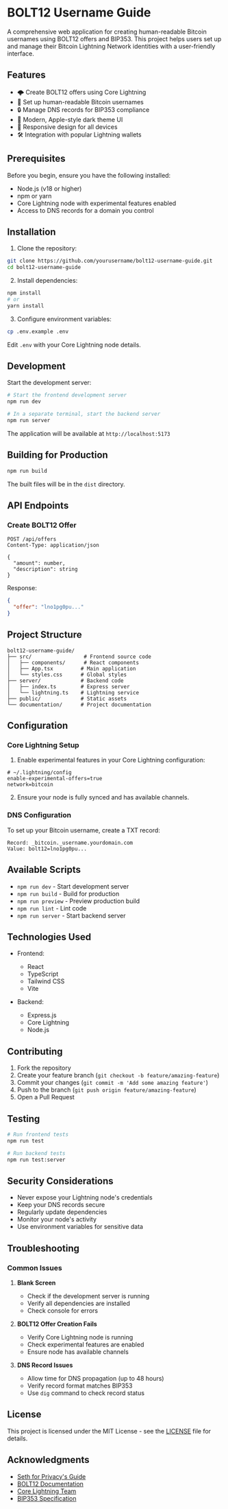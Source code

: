 # BOLT12 Username Guide

A comprehensive web application for creating human-readable Bitcoin usernames using BOLT12 offers and BIP353. This project helps users set up and manage their Bitcoin Lightning Network identities with a user-friendly interface.

## Features

- 🌩️ Create BOLT12 offers using Core Lightning
- 👤 Set up human-readable Bitcoin usernames
- 🔒 Manage DNS records for BIP353 compliance
- 🎨 Modern, Apple-style dark theme UI
- 📱 Responsive design for all devices
- 🛠️ Integration with popular Lightning wallets

## Prerequisites

Before you begin, ensure you have the following installed:
- Node.js (v18 or higher)
- npm or yarn
- Core Lightning node with experimental features enabled
- Access to DNS records for a domain you control

## Installation

1. Clone the repository:
```bash
git clone https://github.com/yourusername/bolt12-username-guide.git
cd bolt12-username-guide
```

2. Install dependencies:
```bash
npm install
# or
yarn install
```

3. Configure environment variables:
```bash
cp .env.example .env
```
Edit `.env` with your Core Lightning node details.

## Development

Start the development server:

```bash
# Start the frontend development server
npm run dev

# In a separate terminal, start the backend server
npm run server
```

The application will be available at `http://localhost:5173`

## Building for Production

```bash
npm run build
```

The built files will be in the `dist` directory.

## API Endpoints

### Create BOLT12 Offer
```http
POST /api/offers
Content-Type: application/json

{
  "amount": number,
  "description": string
}
```

Response:
```json
{
  "offer": "lno1pg0pu..."
}
```

## Project Structure

```
bolt12-username-guide/
├── src/                 # Frontend source code
│   ├── components/      # React components
│   ├── App.tsx         # Main application
│   └── styles.css      # Global styles
├── server/             # Backend code
│   ├── index.ts        # Express server
│   └── lightning.ts    # Lightning service
├── public/             # Static assets
└── documentation/      # Project documentation
```

## Configuration

### Core Lightning Setup

1. Enable experimental features in your Core Lightning configuration:
```
# ~/.lightning/config
enable-experimental-offers=true
network=bitcoin
```

2. Ensure your node is fully synced and has available channels.

### DNS Configuration

To set up your Bitcoin username, create a TXT record:

```
Record: _bitcoin._username.yourdomain.com
Value: bolt12=lno1pg0pu...
```

## Available Scripts

- `npm run dev` - Start development server
- `npm run build` - Build for production
- `npm run preview` - Preview production build
- `npm run lint` - Lint code
- `npm run server` - Start backend server

## Technologies Used

- Frontend:
  - React
  - TypeScript
  - Tailwind CSS
  - Vite

- Backend:
  - Express.js
  - Core Lightning
  - Node.js

## Contributing

1. Fork the repository
2. Create your feature branch (`git checkout -b feature/amazing-feature`)
3. Commit your changes (`git commit -m 'Add some amazing feature'`)
4. Push to the branch (`git push origin feature/amazing-feature`)
5. Open a Pull Request

## Testing

```bash
# Run frontend tests
npm run test

# Run backend tests
npm run test:server
```

## Security Considerations

- Never expose your Lightning node's credentials
- Keep your DNS records secure
- Regularly update dependencies
- Monitor your node's activity
- Use environment variables for sensitive data

## Troubleshooting

### Common Issues

1. **Blank Screen**
   - Check if the development server is running
   - Verify all dependencies are installed
   - Check console for errors

2. **BOLT12 Offer Creation Fails**
   - Verify Core Lightning node is running
   - Check experimental features are enabled
   - Ensure node has available channels

3. **DNS Record Issues**
   - Allow time for DNS propagation (up to 48 hours)
   - Verify record format matches BIP353
   - Use `dig` command to check record status

## License

This project is licensed under the MIT License - see the [LICENSE](LICENSE) file for details.

## Acknowledgments

- [Seth for Privacy's Guide](https://sethforprivacy.com/guides/setting-up-a-bitcoin-username/)
- [BOLT12 Documentation](https://bolt12.org/)
- [Core Lightning Team](https://github.com/ElementsProject/lightning)
- [BIP353 Specification](https://github.com/bitcoin/bips/blob/master/bip-0353.mediawiki)

